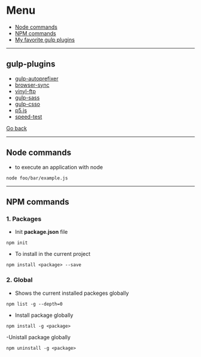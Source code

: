 # Menu
* [Node commands](#node-commands)
* [NPM commands](#npm-commands)
* [My favorite gulp plugins](#gulp-plugins)

___

## gulp-plugins
- [gulp-autoprefixer](https://www.npmjs.com/package/gulp-autoprefixer)
- [browser-sync](https://www.npmjs.com/package/browser-sync)
- [vinyl-ftp](https://www.npmjs.com/package/vinyl-ftp)
- [gulp-sass](https://www.npmjs.com/package/gulp-sass)
- [gulp-csso](https://www.npmjs.com/package/gulp-csso)
- [p5.js](https://www.npmjs.com/package/p5)
- [speed-test](https://www.npmjs.com/package/speed-test)

[Go back](readme.md#menu)

___

## Node commands
- to execute an application with node
```node
node foo/bar/example.js
```

___

## NPM commands

### 1. Packages
- Init **package.json** file
```node
npm init
```
- To install in the current project
```node
npm install <package> --save
```

### 2. Global
- Shows the current installed packeges globally
```node
npm list -g --depth=0
```
- Install package globally
```node
npm install -g <package>
```
-Unistall package globally
```node
npm uninstall -g <package>
```
